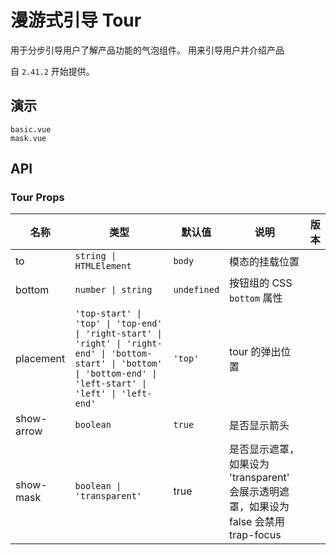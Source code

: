 # 漫游式引导 Tour

用于分步引导用户了解产品功能的气泡组件。 用来引导用户并介绍产品

自 `2.41.2` 开始提供。

## 演示

```demo
basic.vue
mask.vue
```

## API

### Tour Props

| 名称 | 类型 | 默认值 | 说明 | 版本 |
| --- | --- | --- | --- | --- |
| to | `string \| HTMLElement` | `body` | 模态的挂载位置 |  |
| bottom | `number \| string` | `undefined` | 按钮组的 CSS `bottom` 属性 |  |
| placement | `'top-start' \| 'top' \| 'top-end' \| 'right-start' \| 'right' \| 'right-end' \| 'bottom-start' \| 'bottom' \| 'bottom-end' \| 'left-start' \| 'left' \| 'left-end'` | `'top'` | tour 的弹出位置 |  |
| show-arrow | `boolean` | `true` | 是否显示箭头 |  |
| show-mask | `boolean \| 'transparent'` | true | 是否显示遮罩，如果设为 'transparent' 会展示透明遮罩，如果设为 false 会禁用 trap-focus |  |
